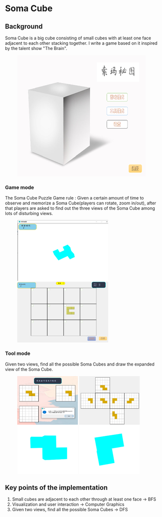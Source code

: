 # Soma Cube

## Background

Soma Cube is a big cube consisting of small cubes with at least one face adjacent to each other stacking together.
I write a game based on it inspired by the talent show "The Brain".
<figure class="half">
  <img src="./demo-img/SomaCube.png" width="600" height="400">
</figure>

### Game mode

The Soma Cube Puzzle Game rule
: Given a certain amount of time to observe and memorize a Soma Cube(players can rotate, zoom in/out), 
after that players are asked to find out the three views of the Soma Cube among lots of disturbing views.

<figure class="half">
  <img src="./demo-img/gameMode0.png" width="300" height="200">
  <img src="./demo-img/gameMode1.png" width="300" height="200">
</figure>

### Tool mode

Given two views, find all the possible Soma Cubes and draw the expanded view of the Soma Cube.

<figure class="half">
  <img src="./demo-img/toolMode0.png" width="200" height="160">
  <img src="./demo-img/toolMode3png.png" width="200" height="160">
  <img src="./demo-img/toolMode1.png" width="200" height="160">
  <img src="./demo-img/toolMode2.png" width="200" height="160">
</figure>

## Key points of the implementation

1. Small cubes are adjacent to each other through at least one face  → BFS
2. Visualization and user interaction  → Computer Graphics
3. Given two views, find all the possible Soma Cubes → DFS
